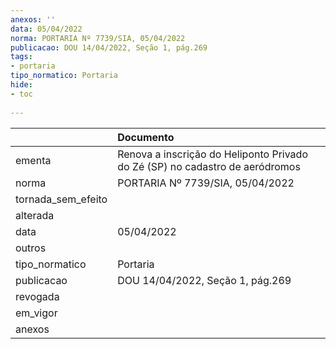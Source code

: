```yaml
---
anexos: ''
data: 05/04/2022
norma: PORTARIA Nº 7739/SIA, 05/04/2022
publicacao: DOU 14/04/2022, Seção 1, pág.269
tags:
- portaria
tipo_normatico: Portaria
hide: 
- toc 
 
---
```


|                    | Documento                                                                    |
|:-------------------|:-----------------------------------------------------------------------------|
| ementa             | Renova a inscrição do Heliponto Privado do Zé (SP) no cadastro de aeródromos |
| norma              | PORTARIA Nº 7739/SIA, 05/04/2022                                             |
| tornada_sem_efeito |                                                                              |
| alterada           |                                                                              |
| data               | 05/04/2022                                                                   |
| outros             |                                                                              |
| tipo_normatico     | Portaria                                                                     |
| publicacao         | DOU 14/04/2022, Seção 1, pág.269                                             |
| revogada           |                                                                              |
| em_vigor           |                                                                              |
| anexos             |                                                                              |
